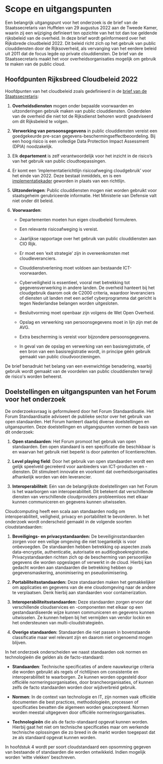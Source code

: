# Scope en uitgangspunten

Een belangrijk uitgangspunt voor het onderzoek is de brief van de Staatssecretaris van Huffelen van 29 augustus 2022 aan de Tweede Kamer, waarin zij een wijziging definieert ten opzichte van het tot dan toe geldende rijksbeleid van de overheid. In deze brief wordt geïnformeerd over het Rijksbrede cloudbeleid 2022. Dit beleid richt zich op het gebruik van public clouddiensten door de Rijksoverheid, als vervanging van het eerdere beleid uit 2011 dat de focus legde op private clouddiensten. De brief van de Staatssecretaris maakt het voor overheidsorganisaties mogelijk om gebruik te maken van de public cloud.

## Hoofdpunten Rijksbreed Cloudbeleid 2022

Hoofdpunten van het cloudbeleid zoals gedefinieerd in de [brief van de Staatssecretaris](https://www.rijksoverheid.nl/documenten/kamerstukken/2022/08/29/kamerbrief-rijksbreed-cloudbeleid-2022):

1.  **Overheidsdiensten** mogen onder bepaalde voorwaarden en uitzonderingen gebruik maken van public clouddiensten. Onderdelen van de overheid die niet tot de Rijksdienst behoren wordt geadviseerd om dit Rijksbeleid te volgen.

2.  **Verwerking van persoonsgegevens** in public clouddiensten vereist een goedgekeurde pre-scan gegevens-beschermingseffectbeoordeling. Bij een hoog risico is een volledige Data Protection Impact Assessment (DPIA) noodzakelijk.

3.  Elk **departement** is zelf verantwoordelijk voor het inzicht in de risico’s van het gebruik van public cloudtoepassingen.

4.  Er komt een ‘implementatierichtlijn risicoafweging cloudgebruik’ voor het einde van 2022. Deze bestaat inmiddels, en is een [implementatiekader](https://www.rijksoverheid.nl/documenten/rapporten/2023/01/05/implementatiekader-risicoafweging-cloudgebruik) geworden in plaats van een richtlijn.

5.  **Uitzonderingen**: Public clouddiensten mogen niet worden gebruikt voor staatsgeheim gerubriceerde informatie. Het Ministerie van Defensie valt niet onder dit beleid.

6.  **Voorwaarden**:

    - Departementen moeten hun eigen cloudbeleid formuleren.

    - Een relevante risicoafweging is vereist.

    - Jaarlijkse rapportage over het gebruik van public clouddiensten aan CIO Rijk.

    - Er moet een ‘exit strategie’ zijn in overeenkomsten met cloudleveranciers.

    - Clouddienstverlening moet voldoen aan bestaande ICT-voorwaarden.

    - Cyberveiligheid is essentieel, vooral met betrekking tot gegevensverwerking in andere landen. De overheid hanteert bij het cloudgebruik daarom ook de C2000 criteria, waardoor leveranciers of diensten uit landen met een actief cyberprogramma dat gericht is tegen Nederlandse belangen worden uitgesloten.

    - Besluitvorming moet openbaar zijn volgens de Wet Open Overheid.

    - Opslag en verwerking van persoonsgegevens moet in lijn zijn met de AVG.

    - Extra bescherming is vereist voor bijzondere persoonsgegevens.

    - In geval van de opslag en verwerking van een basisregistratie, of een bron van een basisregistratie wordt, in principe géén gebruik gemaakt van public cloudvoorzieningen.

De brief benadrukt het belang van een evenwichtige benadering, waarbij gebruik wordt gemaakt van de voordelen van public clouddiensten terwijl de risico's worden beheerst.

## Doelstellingen en uitgangspunten van het Forum voor het onderzoek

De onderzoeksvraag is geformuleerd door het Forum Standaardisatie. Het Forum Standaardisatie adviseert de publieke sector over het gebruik van open standaarden. Het Forum hanteert daarbij diverse doelstellingen en uitganspunten. Deze doelstellingen en uitgangspunten vormen de basis van dit onderzoek:

1.  **Open standaarden**: Het Forum promoot het gebruik van open standaarden. Een open standaard is een specificatie die beschikbaar is en waarvan het gebruik niet beperkt is door patenten of licentierechten.

2.  **Level playing field**: Door het gebruik van open standaarden wordt een gelijk speelveld gecreëerd voor aanbieders van ICT-producten en -diensten. Dit stimuleert innovatie en voorkomt dat overheidsorganisaties afhankelijk worden van één leverancier.

3.  **Interoperabiliteit**: Eén van de belangrijkste doelstellingen van het Forum is het waarborgen van interoperabiliteit. Dit betekent dat verschillende diensten van verschillende cloudproviders probleemloos met elkaar kunnen communiceren en gegevens kunnen uitwisselen.

Cloudcomputing heeft een scala aan standaarden nodig om interoperabiliteit, veiligheid, privacy en portabiliteit te bevorderen. In het onderzoek wordt onderscheid gemaakt in de volgende soorten cloudstandaarden:

1.  **Beveiligings- en privacystandaarden:** De beveiliginsstandaarden zorgen voor een veilige omgeving die niet toegankelijk is voor onbevoegden. De standaarden hebben betrekking op aspecten zoals data-encryptie, authenticatie, autorisatie en auditlogboekregistratie. Privacystandaarden richten zich op de bescherming van persoonlijke gegevens die worden opgeslagen of verwerkt in de cloud. Hierbij kan gedacht worden aan standaarden die betrekking hebben op gegevensmaskering, anonimisering en pseudonimisering.

2.  **Portabiliteitsstandaarden:** Deze standaarden maken het gemakkelijker om applicaties en gegevens van de ene cloudomgeving naar de andere te verplaatsen. Denk hierbij aan standaarden voor containerization.

3.  **Interoperabiliteitsstandaarden:** Deze standaarden zorgen ervoor dat verschillende cloudservices en -componenten met elkaar op een gestandaardiseerde wijze kunnen communiceren en gegevens kunnen uitwisselen. Ze kunnen helpen bij het vermijden van vendor lockin en het ondersteunen van multi-cloudstrategieën.

4.  **Overige standaarden:** Standaarden die niet passen in bovenstaande classificatie maar wel relevant zijn en daarom niet ongenoemd mogen blijven.

In het onderzoek onderscheiden we naast standaarden ook normen en technologieën die gelden als de facto-standaard:

- **Standaarden**: Technische specificaties of andere nauwkeurige criteria die worden gebruikt als regels of richtlijnen om consistentie en interoperabiliteit te waarborgen. Ze kunnen worden opgesteld door officiële normeringsorganisaties, door brancheorganisaties, of kunnen zelfs de facto standaarden worden door wijdverbreid gebruik.

- **Normen**: In de context van technologie en IT, zijn normen vaak officiële documenten die best practices, methodologieën, processen of specificaties bevatten die algemeen worden geaccepteerd. Normen worden meestal uitgegeven door officiële normeringsorganisaties.

- **Technologieën** die als de facto-standaard opgevat kunnen worden. Hierbij gaat het niet om technische specificaties maar om werkende technische oplossingen die zo breed in de markt worden toegepast dat ze als standaard opgevat kunnen worden.

In hoofdstuk 4 wordt per soort cloudstandaard een opsomming gegeven van bestaande of standaarden die worden ontwikkeld. Indien mogelijk worden ‘witte vlekken’ beschreven.

